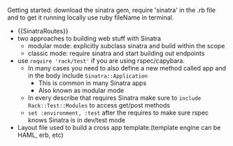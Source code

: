 Getting started: download the sinatra gem, require 'sinatra' in the .rb file and to get it running locally use ruby fileName in terminal.

* {{SinatraRoutes}}
* two approaches to building web stuff with Sinatra
  * modular mode: explicitly subclass sinatra and build within the scope
  * classic mode: require sinatra and start building out endpoints 
* use `require 'rack/test'` if you are using rspec/capybara.
  * In many cases you need to also define a new method called app and in the body include `Sinatra::Application`
    * This is common in many Sinatra apps
    * Also known as modular mode
  * In every describe that requires Sinatra make sure to `include Rack::Test::Modules` to access get/post methods
  * `set :environment, :test` after the requires to make sure rspec knows Sinatra is in dev/test mode
* Layout file used to build a cross app template.(template engine can be HAML, erb, etc)